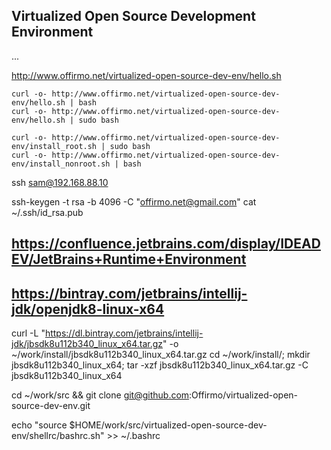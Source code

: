 ## Virtualized Open Source Development Environment

...


http://www.offirmo.net/virtualized-open-source-dev-env/hello.sh

```
curl -o- http://www.offirmo.net/virtualized-open-source-dev-env/hello.sh | bash
curl -o- http://www.offirmo.net/virtualized-open-source-dev-env/hello.sh | sudo bash

curl -o- http://www.offirmo.net/virtualized-open-source-dev-env/install_root.sh | sudo bash
curl -o- http://www.offirmo.net/virtualized-open-source-dev-env/install_nonroot.sh | bash
```


ssh sam@192.168.88.10

ssh-keygen -t rsa -b 4096 -C "offirmo.net@gmail.com"
cat ~/.ssh/id_rsa.pub 

## https://confluence.jetbrains.com/display/IDEADEV/JetBrains+Runtime+Environment
## https://bintray.com/jetbrains/intellij-jdk/openjdk8-linux-x64
curl -L "https://dl.bintray.com/jetbrains/intellij-jdk/jbsdk8u112b340_linux_x64.tar.gz" -o ~/work/install/jbsdk8u112b340_linux_x64.tar.gz
cd ~/work/install/; mkdir jbsdk8u112b340_linux_x64; tar -xzf jbsdk8u112b340_linux_x64.tar.gz -C jbsdk8u112b340_linux_x64


cd ~/work/src && git clone git@github.com:Offirmo/virtualized-open-source-dev-env.git


echo "source $HOME/work/src/virtualized-open-source-dev-env/shellrc/bashrc.sh" >> ~/.bashrc




